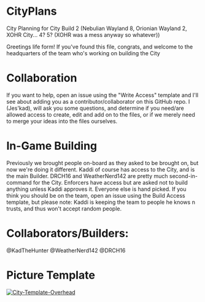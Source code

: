 # CityPlans
City Planning for City Build 2 (Nebulian Wayland 8, Orionian Wayland 2, XOHR City... 4? 5? (XOHR was a mess anyway so whatever))

Greetings life form!
If you've found this file, congrats, and welcome to the headquarters of the team who's working on building the City

# Collaboration
If you want to help, open an issue using the "Write Access" template and I'll see about adding you as a contributor/collaborator on this GitHub repo.
I (Jes'kad), will ask you some questions, and determine if you need/are allowed access to create, edit and add on to the files, or if we merely need to merge your ideas into the files ourselves.

# In-Game Building
Previously we brought people on-board as they asked to be brought on, but now we're doing it different. Kaddi of course has access to the City, and is the main Builder. DRCH16 and WeatherNerd142 are pretty much second-in-command for the City. Enforcers have access but are asked not to build anything unless Kaddi approves it. Everyone else is hand picked. If you think you should be on the team, open an issue using the Build Access template, but please note: Kaddi is keeping the team to people he knows n trusts, and thus won't accept random people.
 
# Collaborators/Builders:
@KadTheHunter
@WeatherNerd142
@DRCH16

# Picture Template

<a align="center" href="https://ibb.co/Ycqk9gq"><img src="https://i.ibb.co/bs8Bht8/City-Template-Overhead.jpg" alt="City-Template-Overhead" border="0"></a>
